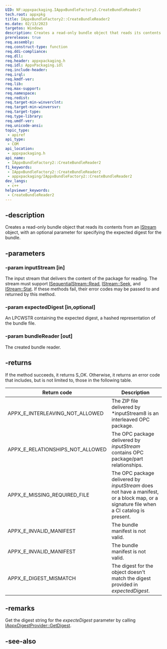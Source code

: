 ```yaml
---
UID: NF:appxpackaging.IAppxBundleFactory2.CreateBundleReader2
tech.root: appxpkg
title: IAppxBundleFactory2::CreateBundleReader2
ms.date: 02/13/2023
targetos: Windows
description: Creates a read-only bundle object that reads its contents from an IStream object, with an optional parameter for specifying the expected digest for the bundle.
prerelease: true
req.assembly: 
req.construct-type: function
req.ddi-compliance: 
req.dll: 
req.header: appxpackaging.h
req.idl: AppxPackaging.idl
req.include-header: 
req.irql: 
req.kmdf-ver: 
req.lib: 
req.max-support: 
req.namespace: 
req.redist: 
req.target-min-winverclnt: 
req.target-min-winversvr: 
req.target-type: 
req.type-library: 
req.umdf-ver: 
req.unicode-ansi: 
topic_type:
 - apiref
api_type:
 - COM
api_location:
 - appxpackaging.h
api_name:
 - IAppxBundleFactory2::CreateBundleReader2
f1_keywords:
 - IAppxBundleFactory2::CreateBundleReader2
 - appxpackaging/IAppxBundleFactory2::CreateBundleReader2
dev_langs:
 - c++
helpviewer_keywords:
 - CreateBundleReader2
---
```


## -description

Creates a read-only bundle object that reads its contents from an [IStream](../objidl/nn-objidl-istream.md) object, with an optional parameter for specifying the expected digest for the bundle.

## -parameters

### -param inputStream [in]

The input stream that delivers the content of the package for reading. The stream must support [ISequentialStream::Read](../objidl/nf-objidl-isequentialstream-read.md), [IStream::Seek](../objidl/nf-objidl-istream-seek.md), and [IStream::Stat](/objidl/nf-objidl-istream-stat.md). If these methods fail, their error codes may be passed to and returned by this method.

### -param expectedDigest [in,optional]

An LPCWSTR containing the expected digest, a hashed representation of the bundle file.

### -param bundleReader [out]

The created bundle reader.

## -returns

If the method succeeds, it returns S_OK. Otherwise, it returns an error code that includes, but is not limited to, those in the following table. 

| Return code | Description |
|-------------|-------------|
| APPX_E_INTERLEAVING_NOT_ALLOWED | The ZIP file delivered by *inputStream8 is an interleaved OPC package. |
| APPX_E_RELATIONSHIPS_NOT_ALLOWED | The OPC package delivered by *inputStream* contains OPC package/part relationships. |
| APPX_E_MISSING_REQUIRED_FILE | The OPC package delivered by *inputStream* does not have a manifest, or a block map, or a signature file when a CI catalog is present. |
| APPX_E_INVALID_MANIFEST | The bundle manifest is not valid. |
| APPX_E_INVALID_MANIFEST | The bundle manifest is not valid. |
| APPX_E_DIGEST_MISMATCH | The digest for the object doesn't match the digest provided in *expectedDigest*. |

## -remarks

Get the digest string for the *expecteDigest* parameter by calling [IAppxDigestProvider::GetDigest](nf-appxpackaging-iappxdigestprovider-getdigest.md).

## -see-also

